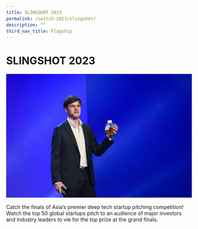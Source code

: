 ```yaml
---
title: SLINGSHOT 2023
permalink: /switch-2023/slingshot/
description: ""
third_nav_title: Flagship
---
```

# SLINGSHOT 2023

![](/images/2023/slingshot%20(flagship).jpg)

Catch the finals of Asia’s premier deep tech startup pitching competition! Watch the top 50 global startups pitch to an audience of major investors and industry leaders to vie for the top prize at the grand finals.